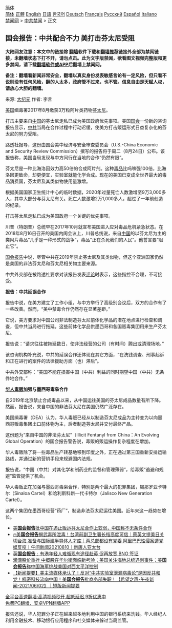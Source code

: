  <!-- 面包屑导航 --> <div class="breadcrumb"><!-- GTranslate: https://gtranslate.io/ -->  <div class="switcher notranslate">  <div class="selected">  <a href="#" onclick="return false;"> 简体</a>  </div>  <div class="option">  <a href="https://www.bannedbook.org" onclick="doGTranslate('zh-CN|zh-CN');jQuery('div.switcher div.selected a').html(jQuery(this).html());return false;" title="简体中文" class="nturl selected"> 简体</a>  <a href="https://www.bannedbook.org/zh-tw/" onclick="doGTranslate('zh-CN|zh-TW');jQuery('div.switcher div.selected a').html(jQuery(this).html());return false;" title="繁體中文" class="nturl"> 正體</a>  <a href="https://www.bannedbook.org/en/" onclick="doGTranslate('zh-CN|en');jQuery('div.switcher div.selected a').html(jQuery(this).html());return false;" title="English" class="nturl"> English</a>  <a href="https://www.bannedbook.org/ja/" onclick="doGTranslate('zh-CN|ja');jQuery('div.switcher div.selected a').html(jQuery(this).html());return false;" title="日本語" class="nturl"> 日語</a>  <a href="https://www.bannedbook.org/ko/" onclick="doGTranslate('zh-CN|ko');jQuery('div.switcher div.selected a').html(jQuery(this).html());return false;" title="한국어" class="nturl"> 한국어</a>  <a href="https://www.bannedbook.org/de/" onclick="doGTranslate('zh-CN|de');jQuery('div.switcher div.selected a').html(jQuery(this).html());return false;" title="Deutsch" class="nturl"> Deutsch</a>  <a href="https://www.bannedbook.org/fr/" onclick="doGTranslate('zh-CN|fr');jQuery('div.switcher div.selected a').html(jQuery(this).html());return false;" title="Français" class="nturl"> Français</a>  <a href="https://www.bannedbook.org/ru/" onclick="doGTranslate('zh-CN|ru');jQuery('div.switcher div.selected a').html(jQuery(this).html());return false;" title="Русский" class="nturl"> Русский</a>  <a href="https://www.bannedbook.org/es/" onclick="doGTranslate('zh-CN|es');jQuery('div.switcher div.selected a').html(jQuery(this).html());return false;" title="Español" class="nturl"> Español</a>  <a href="https://www.bannedbook.org/it/" onclick="doGTranslate('zh-CN|it');jQuery('div.switcher div.selected a').html(jQuery(this).html());return false;" title="Italiano" class="nturl"> Italiano</a>  </div>  </div>      <div class='breadcrumb-sub'><!-- Breadcrumb NavXT 6.3.0 --> <a href="https://www.bannedbook.org/" class="home">禁闻网</a> &gt; <a href="https://www.bannedbook.org/bnews/cbnews/" class="category">中共禁闻</a> &gt; 正文</div></div><h2>国会报告：中共配合不力 美打击芬太尼受阻</h2> <p class="notice"><b>大陆网友注意：本文中的链接除 <a href="https://github.com/bannedbook/fanqiang" >翻墙</a>软件下载和<a href="https://github.com/killgcd/justmysocks/blob/master/README.md">翻墙推荐</a>链接外全部为禁网链接，未翻墙状态下打不开，请勿点击。此为文字版禁闻，欲看图文视频完整版和更多禁闻，请下载<a href="https://github.com/bannedbook/fanqiang">翻墙软件或APP</a>后翻墙上禁闻网。</p><p>备注：翻墙看新闻非常安全，翻墙以真实身份发表敏感言论有一定风险，但只看不说则没有任何风险，翻的人太多，政府管不过来，也不管。信息自由是天赋人权，请放心大胆的翻墙。</b></p>  <div class="entry"> <p>来源:&nbsp;<span class='wp_keywordlink_affiliate'><a href="http://www.epochtimes.com/" title="大纪元" target="_blank">大纪元</a></span>                            作者:&nbsp;李言                                                 </p> <p><a href="https://www.bannedbook.org/bnews/tag/%e7%be%8e%e5%9b%bd/" class="st_tag internal_tag" rel="tag" title="标签 美国 下的日志">美国</a>缉毒署2017年8月缴获3万粒阿片类药物<a href="https://www.bannedbook.org/bnews/tag/%e8%8a%ac%e5%a4%aa%e5%b0%bc/" class="st_tag internal_tag" rel="tag" title="标签 芬太尼 下的日志">芬太尼</a>。</p> <p>打击主要来自<span class='wp_keywordlink_affiliate'><a href="https://www.bannedbook.org/" title="中国" target="_blank">中国</a></span>的芬太尼走私已成为美国政府优先事项。美国<a href="https://www.bannedbook.org/bnews/tag/%e5%9b%bd%e4%bc%9a/" class="st_tag internal_tag" rel="tag" title="标签 国会 下的日志">国会</a>一份新的咨询报告显示，<a href="https://www.bannedbook.org/bnews/tag/%e4%b8%ad%e5%85%b1/" class="st_tag internal_tag" rel="tag" title="标签 中共 下的日志">中共</a>当局在合作过程中行动迟缓，使美方打击贩运形式日益复杂化的芬太尼的努力受阻。</p> <p>路透社报导，这份由国会美中经济与安全审查委员会（U.S.-China Economic and Security Review Commission）撰写的报告将于周二（8月24日）公布。该报告称，美国当局发现与中方同行在当地的合作“仍然有限”。</p> <p>芬太尼是一种比海洛因效力高50倍的合成阿片剂。这种<a href="https://www.bannedbook.org/bnews/tag/%e6%af%92%e5%93%81/" class="st_tag internal_tag" rel="tag" title="标签 毒品 下的日志">毒品</a>比吗啡强100倍，比海洛因更致命，却更便宜，实验室就能化学合成。现在的美国已变成全世界最大的毒品消费国，芬太尼及其类似物使用量激增。</p> <p>根据美国国家卫生统计中心的临时数据，2020年过量死亡人数激增至9万3,000多人，其中大部分与芬太尼有关。死亡人数激增2万1,000多人，超过了一年前创造的纪录。</p>  <p>打击芬太尼走私已成为美国政府一个关键的优先事项。</p> <p>川普（特朗普）总统早在2017年10月就宣布美国进入应对毒品危机紧急状态。在2018年8月16日召开的美国内阁会议上，川普总统说，来自<a href="https://www.bannedbook.org/bnews/tag/%E4%B8%AD%E5%9B%BD/" class="st_tag internal_tag" rel="tag" title="标签 中国 下的日志">中国</a>的以芬太尼为主的类阿片毒品“几乎是一种形式的战争”，毒品“正在杀死我们的人民”。他誓言要“阻止它”。</p> <p><a href="https://www.bannedbook.org/bnews/tag/%E5%9B%BD%E4%BC%9A%E6%8A%A5%E5%91%8A/" class="st_tag internal_tag" rel="tag" title="标签 国会报告 下的日志">国会报告</a>中说，尽管中共在2019年禁止芬太尼及其类似物，但这个亚洲国家仍然是美国的非法芬太尼和芬太尼相关物主要来源。</p> <p>中共外交部在被路透社要求对该报告发表<span class='wp_keywordlink_affiliate'><a href="https://www.bannedbook.org/bnews/comments/" title="新闻评论" target="_blank">评论</a></span>时表示，这些指控不合理，不可接受。</p> <p><strong>报告：中共延误合作</strong></p> <p>报告中说，在美方建立了工作小组，与中方举行了高级别会议后，双方的合作有了一些改善。然而，“美中禁毒合作仍然存在显著差距。”</p>  <p>它说，美方要求对中国公司非法制造芬太尼前体化学品的潜在地点进行检查和调查，但中共当局进行拖延。这些前体化学品供墨西哥和各国贩毒集团用来生产芬太尼。</p> <p>报告说：“请求往往被拖延数日，使非法经营的公司（有时间）腾出或清理场地。”</p> <p>该咨询机构补充说，中共的延误合作还体现在其它方面，“在洗钱调查、刑事起诉和正在进行的案件的法律援助方面（也）滞后”。</p> <p>中共外交部称：“美国不能在损害中国（中共）利益的同时期望中国（中共）无条件地合作。”</p> <p><strong><a href="https://www.bannedbook.org/bnews/tag/%e5%8d%8e%e4%ba%ba/" class="st_tag internal_tag" rel="tag" title="标签 华人 下的日志">华人</a><a href="https://www.bannedbook.org/bnews/tag/%e6%af%92%e8%b4%a9/" class="st_tag internal_tag" rel="tag" title="标签 毒贩 下的日志">毒贩</a>加强与墨西哥毒枭合作</strong></p> <p>自2019年北京禁止合成毒品以来，从中国运往美国的芬太尼成品数量有所下降。然而，报告说，来自中国的非法芬太尼在美国仍然广泛存在。</p>  <p>美国缉毒署（DEA）认为，华人毒贩已经从以制造芬太尼成品为主转变为以向墨西哥贩毒集团出口前体物为主，后者制造芬太尼并交付最终产品。</p> <p>这份题为“来自中国的非法芬太尼”（Illicit Fentanyl from China：An Evolving Global Operation）的国会报告警告说，毒贩的贩运操作复杂程度在增加。</p> <p>华人毒贩除了将一些毒品生产转基地移到印度之外，正在通过第三国重新安排运输路线，并通过新的营销手段来规避国内法规。</p> <p>报告说，“中国（中共）对其化学和制药业的监督和管理薄弱”，给毒贩“逃避和规避”监管提供了机会。</p> <p>华人毒贩正在加强与墨西哥毒枭合作，特别是两个最大的犯罪集团，锡那罗亚卡特尔（Sinaloa Cartel）和哈利斯科新一代卡特尔（Jalisco New Generation Cartel）。</p> <p>这两个集团在墨西哥经营“药厂”，制造非法芬太尼运往美国。近年来这一趋势在增长。</p>  <ul class='op-related-articles' title='相关阅读'> <li><a href='https://www.bannedbook.org/bnews/headline/20210825/1612500.html' target='_blank'>美<b>国会报告</b>批中国在遏止贩运芬太尼合作上软弱，中国称不无条件合作</a></li> <li><a href='https://www.bannedbook.org/bnews/taiwannews/20210810/1603670.html' target='_blank'>🔥美<b>国会报告</b>揭武毒所泄毒！台湾前副卫生署长指高度可信｜蔡英文提美日关切台海 准备与国际建半导体人才库｜两总部都设有党委 阿里巴巴性侵案遭党媒反咬｜午间新闻20210810｜新唐人亚太台</a></li> <li><a href='https://www.bannedbook.org/bnews/comments/20210708/1582779.html' target='_blank'>英<b>国会报告</b>﹕有港年轻人难循现有途径赴英 促再放宽 BNO 签证</a></li> <li><a href='https://www.bannedbook.org/bnews/worldnews/usa/20210708/1582757.html' target='_blank'>滴滴股价重挫 中概股在华尔街面临新考验；美国关注海地总统遇刺事件；美<b>国会报告</b>称中国海军挑战美国对西太平洋控制</a></li> <li><a href='https://www.bannedbook.org/bnews/comments/20210603/1559276.html' target='_blank'>【新闻提要】美主流媒体承认了！反对”中共实验室泄漏病毒论”是因反共和党！机密科技流向中国！美<b>国会报告</b>批商务部失职！【希望之声-午夜新闻-2021/06/02】｜短版新闻提要</a></li> </ul> <p class="texttj"> <a href="https://github.com/bannedbook/fanqiang/wiki/V2ray%E6%9C%BA%E5%9C%BA" target="_blank">全平台高速翻墙:高清视频秒开,超低延迟,9折优惠中</a><br/> <a href="https://github.com/bannedbook/fanqiang/wiki/%E7%A6%81%E9%97%BB%E7%BD%91%E5%AE%89%E5%8D%93%E7%BF%BB%E5%A2%99%E6%96%B0%E9%97%BBAPP" target="_blank">免费PC翻墙、安卓VPN翻墙APP</a></p><p>报告还说，华人犯罪分子正在越来越多地利用中国的银行系统来洗钱。华人经纪人利用金融技术、移动银行应用程序和社交媒体来躲过当局监管。</p><a name='sharetosocial'></a>  <div style="margin-bottom:5px;padding-bottom:5px;clear:both"> <div id="archive-pix-1" class="banner-ads"> <!-- AuctionX Display platform tag START --> <div id="26318x728x90x621x_ADSLOT2" clicktrack="%%CLICK_URL_ESC%%"></div> <!-- AuctionX Display platform tag END --> </div> <div id="archive-pix-2" class="banner-ads"> <!-- AuctionX Display platform tag START --> <div id="26315x300x250x621x_ADSLOT2" clicktrack="%%CLICK_URL_ESC%%"></div> <!-- AuctionX Display platform tag END --> </div> </div>  <div id="archive-pix-1" class="banner-ads"> <!-- AuctionX Display platform tag START --> <div id="26318x728x90x621x_ADSLOT3" clicktrack="%%CLICK_URL_ESC%%"></div> <!-- AuctionX Display platform tag END --> </div> </div><!--END ENTRY--> 